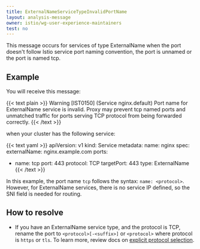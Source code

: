 ```yaml
---
title: ExternalNameServiceTypeInvalidPortName
layout: analysis-message
owner: istio/wg-user-experience-maintainers
test: no
---
```


This message occurs for services of type ExternalName when the port doesn't follow Istio service port naming convention, the port is unnamed or the port is named tcp.

## Example

You will receive this message:

{{< text plain >}}
Warning [IST0150] (Service nginx.default) Port name for ExternalName service is invalid. Proxy may prevent tcp named ports and unmatched traffic for ports serving TCP protocol from being forwarded correctly.
{{< /text >}}

when your cluster has the following service:

{{< text yaml >}}
apiVersion: v1
kind: Service
metadata:
  name: nginx
spec:
  externalName: nginx.example.com
  ports:
  - name: tcp
    port: 443
    protocol: TCP
    targetPort: 443
  type: ExternalName
{{< /text >}}

In this example, the port name `tcp` follows the syntax: `name: <protocol>`. However, for ExternalName services, there is no service IP defined, so the SNI field is needed for routing.

## How to resolve

- If you have an ExternalName service type, and the protocol is TCP, rename the port to `<protocol>[-<suffix>]` or `<protocol>` where protocol is `https` or `tls`. To learn more, review
docs on [explicit protocol selection](/docs/ops/configuration/traffic-management/protocol-selection/#explicit-protocol-selection).

